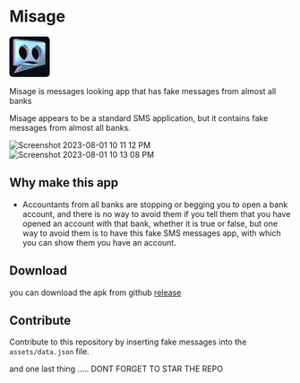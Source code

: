 # Misage

![misage logo](https://github.com/abdetaterefe/misage/blob/master/android/app/src/main/res/mipmap-hdpi/launcher_icon.png)

Misage is messages looking app that has fake messages from almost all banks

Misage appears to be a standard SMS application, but it contains fake messages from almost all banks.

![Screenshot 2023-08-01 10 11 12 PM](https://github.com/abdetaterefe/misage/assets/59355292/9bee74aa-7282-4dbe-912d-a628ca9c309d)
![Screenshot 2023-08-01 10 13 08 PM](https://github.com/abdetaterefe/misage/assets/59355292/b1e09658-3cd6-4b61-a5b8-c49896d574be)


## Why make this app
- Accountants from all banks are stopping or begging you to open a bank account, and there is no way to avoid them if you tell them that you have opened an account with that bank, whether it is true or false, but one way to avoid them is to have this fake SMS messages app, with which you can show them you have an account.

## Download

you can download the apk from github [release](https://github.com/abdetaterefe/misage/releases)

## Contribute

Contribute to this repository by inserting fake messages into the `assets/data.json` file.

and one last thing ..... DONT FORGET TO STAR THE REPO
